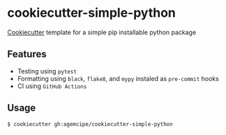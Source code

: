 # cookiecutter-simple-python

[Cookiecutter](https://github.com/cookiecutter/cookiecutter) template for a simple pip installable python package

## Features
- Testing using `pytest`
- Formatting using `black`, `flake8`, and `mypy` instaled as `pre-commit` hooks
- CI using `GitHub Actions`

## Usage
```[bash]
$ cookiecutter gh:agemcipe/cookiecutter-simple-python
```